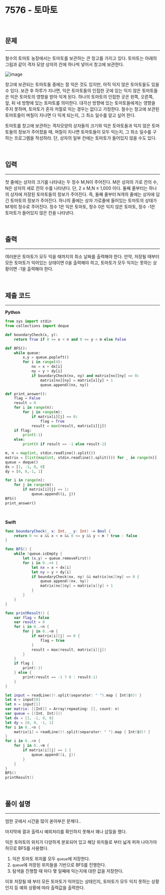 # 7576 - 토마토

<br>

## 문제
---
철수의 토마토 농장에서는 토마토를 보관하는 큰 창고를 가지고 있다. 토마토는 아래의 그림과 같이 격자 모양 상자의 칸에 하나씩 넣어서 창고에 보관한다. 

![image](https://user-images.githubusercontent.com/33051018/93661631-320c6b80-fa94-11ea-92ef-2b44c18ddeee.png)

창고에 보관되는 토마토들 중에는 잘 익은 것도 있지만, 아직 익지 않은 토마토들도 있을 수 있다. 보관 후 하루가 지나면, 익은 토마토들의 인접한 곳에 있는 익지 않은 토마토들은 익은 토마토의 영향을 받아 익게 된다. 하나의 토마토의 인접한 곳은 왼쪽, 오른쪽, 앞, 뒤 네 방향에 있는 토마토를 의미한다. 대각선 방향에 있는 토마토들에게는 영향을 주지 못하며, 토마토가 혼자 저절로 익는 경우는 없다고 가정한다. 철수는 창고에 보관된 토마토들이 며칠이 지나면 다 익게 되는지, 그 최소 일수를 알고 싶어 한다.

토마토를 창고에 보관하는 격자모양의 상자들의 크기와 익은 토마토들과 익지 않은 토마토들의 정보가 주어졌을 때, 며칠이 지나면 토마토들이 모두 익는지, 그 최소 일수를 구하는 프로그램을 작성하라. 단, 상자의 일부 칸에는 토마토가 들어있지 않을 수도 있다.

<br>

## 입력
---

첫 줄에는 상자의 크기를 나타내는 두 정수 M,N이 주어진다. M은 상자의 가로 칸의 수, N은 상자의 세로 칸의 수를 나타낸다. 단, 2 ≤ M,N ≤ 1,000 이다. 둘째 줄부터는 하나의 상자에 저장된 토마토들의 정보가 주어진다. 즉, 둘째 줄부터 N개의 줄에는 상자에 담긴 토마토의 정보가 주어진다. 하나의 줄에는 상자 가로줄에 들어있는 토마토의 상태가 M개의 정수로 주어진다. 정수 1은 익은 토마토, 정수 0은 익지 않은 토마토, 정수 -1은 토마토가 들어있지 않은 칸을 나타낸다. 

<br>

## 출력
---

여러분은 토마토가 모두 익을 때까지의 최소 날짜를 출력해야 한다. 만약, 저장될 때부터 모든 토마토가 익어있는 상태이면 0을 출력해야 하고, 토마토가 모두 익지는 못하는 상황이면 -1을 출력해야 한다.

<br>

## 제출 코드
---

**Python**

```python
from sys import stdin
from collections import deque

def boundaryCheck(x, y):
    return True if 0 <= x < n and 0 <= y < m else False

def BFS():
    while queue:
        x,y = queue.popleft()
        for i in range(4):
            nx = x + dx[i]
            ny = y + dy[i]
            if boundaryCheck(nx, ny) and matrix[nx][ny] == 0:
                matrix[nx][ny] = matrix[x][y] + 1
                queue.append((nx, ny))

def print_answer():
    flag = False
    result = 0
    for i in range(n):
        for j in range(m):
            if matrix[i][j] == 0:
                flag = True
            result = max(result, matrix[i][j])
    if flag:
        print(-1)
    else:
        print(0 if result == -1 else result-1)

m, n = map(int, stdin.readline().split())
matrix = [list(map(int, stdin.readline().split())) for _ in range(n)]
queue = deque()
dx = [1, -1, 0, 0]
dy = [0, 0,-1, 1]

for i in range(n):
    for j in range(m):
        if matrix[i][j] == 1:
            queue.append((i, j))
BFS()
print_answer()
```
<br>

**Swift**

```swift
func boundaryCheck(_ x: Int, _ y: Int) -> Bool {
    return 0 <= x && x < n && 0 <= y && y < m ? true : false
}

func BFS() {
    while !queue.isEmpty {
        let (x,y) = queue.removeFirst()
        for i in 0..<4 {
            let nx = x + dx[i]
            let ny = y + dy[i]
            if boundaryCheck(nx, ny) && matrix[nx][ny] == 0 {
                queue.append((nx, ny))
                matrix[nx][ny] = matrix[x][y] + 1
            }
        }
    }
}

func printResult() {
    var flag = false
    var result = 0
    for i in 0..<n {
        for j in 0..<m {
            if matrix[i][j] == 0 {
                flag = true
            }
            result = max(result, matrix[i][j])
        }
    }
    if flag {
        print(-1)
    } else {
        print(result == -1 ? 0 : result-1)
    }
}

let input = readLine()!.split(separator: " ").map { Int($0)! }
let m = input[0]
let n = input[1]
var matrix: [[Int]] = Array(repeating: [], count: n)
var queue = [(Int, Int)]()
let dx = [1, -1, 0, 0]
let dy = [0, 0, -1, 1]
for i in 0..<n {
    matrix[i] = readLine()!.split(separator: " ").map { Int($0)! }
}
for i in 0..<n {
    for j in 0..<m {
        if matrix[i][j] == 1 {
            queue.append((i, j))
        }
    }
}
BFS()
printResult()
```

<br>

## 풀이 설명
---

엄한 곳에서 시간을 많이 쏟아부은 문제다..

마지막에 결과 출력시 예외처리를 확인하지 못해서 꽤나 삽질을 했다.

익은 토마토의 위치가 다양하게 분포되어 있고 해당 위치들로 부터 넓게 퍼져 나아가야하므로 BFS를 사용했다.

1. 익은 토마토 위치를 모두 `queue`에 저장한다.
2. `queue`에 저장된 위치들을 기반으로 BFS를 진행한다.
3. 탐색을 진행할 때 마다 몇 일째에 익는지에 대한 값을 저장한다.

이후 저장될 때 부터 모든 토마토가 익어있는 상태인지, 토마토가 모두 익지 못하는 상황인지 등 예외 상황에 따라 출력값을 출력한다.

